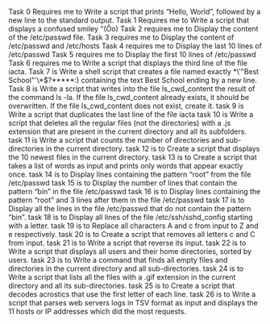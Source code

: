 Task 0 Requires me to Write a script that prints “Hello, World”, followed by a new line to the standard output.
Task 1 Requires me to Write a script that displays a confused smiley "(Ôo)
Task 2 requires me to Display the content of the /etc/passwd file.
Task 3 requires me to Display the content of /etc/passwd and /etc/hosts
Task 4 requires me to Display the last 10 lines of /etc/passwd
Task 5 requires me to Display the first 10 lines of /etc/passwd
Task 6 requires me to Write a script that displays the third line of the file iacta.
Task 7 is Write a shell script that creates a file named exactly \*\\'"Best School"\'\\*$\?\*\*\*\*\*:) containing the text Best School ending by a new line.
Task 8 is Write a script that writes into the file ls_cwd_content the result of the command ls -la. If the file ls_cwd_content already exists, it should be overwritten. If the file ls_cwd_content does not exist, create it.
task 9 is Write a script that duplicates the last line of the file iacta
task 10 is Write a script that deletes all the regular files (not the directories) with a .js extension that are present in the current directory and all its subfolders.
task 11 is Write a script that counts the number of directories and sub-directories in the current directory.
task 12 is to Create a script that displays the 10 newest files in the current directory.
task 13 is to Create a script that takes a list of words as input and prints only words that appear exactly once.
task 14 is to Display lines containing the pattern “root” from the file /etc/passwd
task 15 is to Display the number of lines that contain the pattern “bin” in the file /etc/passwd
task 16 is to Display lines containing the pattern “root” and 3 lines after them in the file /etc/passwd
task 17 is to Display all the lines in the file /etc/passwd that do not contain the pattern “bin”.
task 18 is to Display all lines of the file /etc/ssh/sshd_config starting with a letter.
task 19 is to Replace all characters A and c from input to Z and e respectively.
task 20 is to Create a script that removes all letters c and C from input.
task 21 is to Write a script that reverse its input.
task 22 is to Write a script that displays all users and their home directories, sorted by users.
task 23 is to Write a command that finds all empty files and directories in the current directory and all sub-directories.
task 24 is to Write a script that lists all the files with a .gif extension in the current directory and all its sub-directories.
task 25 is to Create a script that decodes acrostics that use the first letter of each line.
task 26 is to Write a script that parses web servers logs in TSV format as input and displays the 11 hosts or IP addresses which did the most requests.
